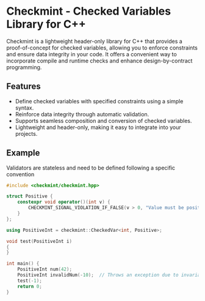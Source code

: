 # Checkmint - Checked Variables Library for C++

Checkmint is a lightweight header-only library for C++ that provides a proof-of-concept for checked variables, allowing you to enforce constraints and ensure data integrity in your code. It offers a convenient way to incorporate compile and runtime checks and enhance design-by-contract programming.

## Features

- Define checked variables with specified constraints using a simple syntax.
- Reinforce data integrity through automatic validation.
- Supports seamless composition and conversion of checked variables.
- Lightweight and header-only, making it easy to integrate into your projects.


## Example

Validators are stateless and need to be defined following a specific convention

```cpp
#include <checkmint/checkmint.hpp>

struct Positive {
    constexpr void operator()(int v) {
        CHECKMINT_SIGNAL_VIOLATION_IF_FALSE(v > 0, "Value must be positive");
    }
};

using PositiveInt = checkmint::CheckedVar<int, Positive>;

void test(PositiveInt i)
{
}

int main() {
    PositiveInt num(42);
    PositiveInt invalidNum(-10);  // Throws an exception due to invariant violation
    test(-1);
    return 0;
}
```
